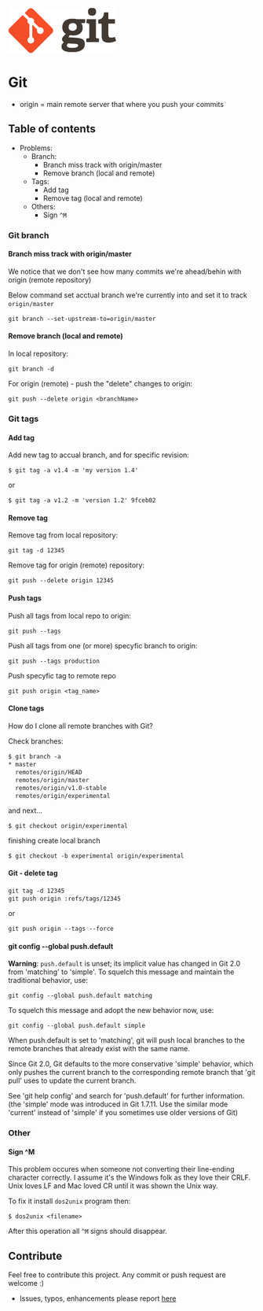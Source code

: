 <img src="img/git_logo.png" title="Git - free and open source distributed version control system" />

# Git

  - origin = main remote server that where you push your commits

## Table of contents

  * Problems:
    - Branch:
      - Branch miss track with origin/master
      - Remove branch (local and remote)
    - Tags:
      - Add tag
      - Remove tag (local and remote)
    - Others:
      - Sign `^M`


### Git branch

#### <a name="">Branch miss track with origin/master</a>
We notice that we don't see how many commits we're ahead/behin with origin (remote repository)

Below command set acctual branch we're currently into and set it to track `origin/master`

    git branch --set-upstream-to=origin/master


#### <a name="">Remove branch (local and remote)</a>
In local repository:

    git branch -d

For origin (remote) - push the "delete" changes to origin:

    git push --delete origin <branchName>


### Git tags

#### <a name="">Add tag</a>
Add new tag to accual branch, and for specific revision:

    $ git tag -a v1.4 -m 'my version 1.4'

or

    $ git tag -a v1.2 -m 'version 1.2' 9fceb02


#### <a name="">Remove tag</a>
Remove tag from local repository:

    git tag -d 12345

Remove tag for origin (remote) repository:

    git push --delete origin 12345


#### <a name="">Push tags</a>
Push all tags from local repo to origin:

    git push --tags

Push all tags from one (or more) specyfic branch to origin:

    git push --tags production

Push specyfic tag to remote repo

    git push origin <tag_name>


#### <a name="">Clone tags</a>
How do I clone all remote branches with Git?

Check branches:

    $ git branch -a
    * master
      remotes/origin/HEAD
      remotes/origin/master
      remotes/origin/v1.0-stable
      remotes/origin/experimental

and next...

    $ git checkout origin/experimental


finishing create local branch

    $ git checkout -b experimental origin/experimental


#### <a name="">Git - delete tag</a>

    git tag -d 12345
    git push origin :refs/tags/12345

or

    git push origin --tags --force


#### <a name="">git config --global push.default</a>
**Warning**: `push.default` is unset; its implicit value has changed in
Git 2.0 from 'matching' to 'simple'. To squelch this message
and maintain the traditional behavior, use:

    git config --global push.default matching


To squelch this message and adopt the new behavior now, use:

    git config --global push.default simple


When push.default is set to 'matching', git will push local branches
to the remote branches that already exist with the same name.

Since Git 2.0, Git defaults to the more conservative 'simple'
behavior, which only pushes the current branch to the corresponding
remote branch that 'git pull' uses to update the current branch.

See 'git help config' and search for 'push.default' for further information.
(the 'simple' mode was introduced in Git 1.7.11. Use the similar mode
'current' instead of 'simple' if you sometimes use older versions of Git)

### Other

#### <a name="sign-m">Sign ^M</a>
This problem occures when someone not converting their line-ending character correctly.
I assume it's the Windows folk as they love their CRLF. Unix loves LF and Mac loved CR until it was shown the Unix way.

To fix it install `dos2unix` program then:

    $ dos2unix <filename>

After this operation all `^M` signs should disappear.


## Contribute
Feel free to contribute this project. Any commit or push request are welcome :)

  - Issues, typos, enhancements please report [here][repo_issues]


 [repo_issues]: https://github.com/revolunet/sublimetext-markdown-preview/issues

